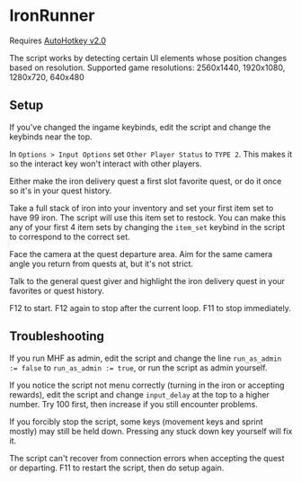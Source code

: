 # IronRunner
Requires [AutoHotkey v2.0](https://www.autohotkey.com/)

The script works by detecting certain UI elements whose position changes based on resolution. Supported game resolutions: 2560x1440, 1920x1080, 1280x720, 640x480

## Setup
If you've changed the ingame keybinds, edit the script and change the keybinds near the top.

In `Options > Input Options` set `Other Player Status` to `TYPE 2`. This makes it so the interact key won't interact with other players.

Either make the iron delivery quest a first slot favorite quest, or do it once so it's in your quest history.

Take a full stack of iron into your inventory and set your first item set to have 99 iron. The script will use this item set to restock. You can make this any of your first 4 item sets by changing the `item_set` keybind in the script to correspond to the correct set.

Face the camera at the quest departure area. Aim for the same camera angle you return from quests at, but it's not strict.

Talk to the general quest giver and highlight the iron delivery quest in your favorites or quest history.

F12 to start. F12 again to stop after the current loop. F11 to stop immediately.

## Troubleshooting
If you run MHF as admin, edit the script and change the line `run_as_admin := false` to `run_as_admin := true`, or run the script as admin yourself.

If you notice the script not menu correctly (turning in the iron or accepting rewards), edit the script and change `input_delay` at the top to a higher number. Try 100 first, then increase if you still encounter problems.

If you forcibly stop the script, some keys (movement keys and sprint mostly) may still be held down. Pressing any stuck down key yourself will fix it.

The script can't recover from connection errors when accepting the quest or departing. F11 to restart the script, then do setup again.

